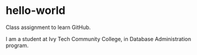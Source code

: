 # hello-world
Class assignment to learn GitHub.

I am a student at Ivy Tech Community College,
in Database Administration program.
